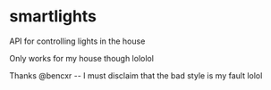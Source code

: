 smartlights
===========

API for controlling lights in the house

Only works for my house though lololol

Thanks @bencxr -- I must disclaim that the bad style is my fault lolol
